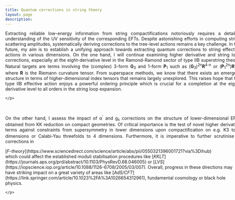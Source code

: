 ```yaml
---
title: Quantum corrections in string theory
layout: page
description: 
---
```



<div style="width: 750px;">
   <p align="justify">
    Extracting reliable low-energy information from string compactifications notoriously requires a detailed understanding of the UV sensitivity of the corresponding EFTs. Despite astonishing efforts in computing string scattering amplitudes, systematically deriving corrections to the tree-level actions remains a key challenge. In the future, my aim is to establish a unifying approach towards extracting quantum corrections to string effective actions in various dimensions. On the one hand, I will continue examining higher derivative and string loop corrections, especially at the eight-derivative level in the Ramond-Ramond sector of type IIB superstring theory. Natural targets are terms involving the (complex) 3-form <b>G</b><sub>3</sub> and 1-form <b>P</b><sub>1</sub> such as (<b>G</b><sub>3</sub>)<sup>2n</sup><b>R</b><sup>4-n</sup> or (<b>P</b><sub>1</sub><sup>2n</sup>)<b>R</b><sup>4-n</sup> where <b>R</b> is the Riemann curvature tensor. From superspace methods, we know that there exists an emergent structure in terms of higher-dimensional index tensors that remains largely unexplored. This raises hope that the type IIB effective action enjoys a powerful ordering principle which is crucial for a completion at the eight-derivative level to all orders in the string loop expansion.
    
    </p>
</div>
<br>

<div style="width: 750px;">
   <p align="justify">
    On the other hand, I assess the impact of &alpha;<sup>'</sup> and g<sub>s</sub> corrections on the structure of lower-dimensional EFTs obtained from KK reduction on compact geometries. Of critical importance is the test of novel higher derivative terms against constraints from supersymmetry in lower dimensions upon compactification on e.g. K3 to 6 dimensions or Calabi-Yau threefolds to 4 dimensions. Furthermore, it is imperative to further scrutinise &alpha;<sup>'</sup> corrections in <div>[<i>F-theory</i>](https://www.sciencedirect.com/science/article/abs/pii/0550321396001721?via%3Dihub)</div> which could affect the established moduli stabilisation procedures like [<i>KKLT</i>](https://journals.aps.org/prd/abstract/10.1103/PhysRevD.68.046005) or [<i>LVS</i>](https://iopscience.iop.org/article/10.1088/1126-6708/2005/03/007). Overall, progress in these directions may have striking impact on a great variety of areas like [<i>AdS/CFT</i>](https://link.springer.com/article/10.1023%2FA%3A1026654312961), fundamental cosmology or black hole physics.

    </p>
</div>
<br>
